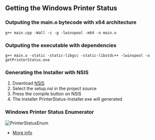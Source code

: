 ## Getting the Windows Printer Status

### Outputing the main.o bytecode with x64 architecture
```
g++ main.cpp -Wall -c -g -lwinspool -m64 -o main.o
```
### Outputing the executable with dependencies
```
g++ main.o -static -static-libgcc -static-libstdc++ -lwinspool -o getPrinterStatus.exe
```

### Generating the Installer with NSIS
  1. Download [NSIS](https://nsis.sourceforge.io/Download) 
  2. Select the setup.nsi in the project source
  3. Press the compile button on NSIS
  4. The installer PrinterStatus-Installer.exe will generated

### Windows Printer Status Enumerator

![PrinterStatusEnum](https://raw.githubusercontent.com/vmontanheiro/printer-status/master/icons/status.png)

- [More info](https://docs.microsoft.com/pt-br/dotnet/api/system.printing.printqueuestatus?view=netcore-3.1)



